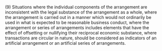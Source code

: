 (9) Situations where the individual components of the arrangement are inconsistent with the legal substance of the arrangement as a whole, where the arrangement is carried out in a manner which would not ordinarily be used in what is expected to be reasonable business conduct, where the arrangement or series of arrangements includes elements that have the effect of offsetting or nullifying their reciprocal economic substance, where transactions are circular in nature, should be considered as indicators of an artificial arrangement or an artificial series of arrangements.